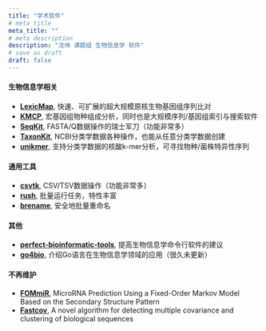 ```yaml
---
title: "学术软件"
# meta title
meta_title: ""
# meta description
description: "沈伟 课题组 生物信息学 软件"
# save as draft
draft: false
---
```


#### 生物信息学相关

- **[LexicMap](https://github.com/shenwei356/LexicMap)**, 快速、可扩展的超大规模原核生物基因组序列比对
- **[KMCP](https://github.com/shenwei356/kmcp)**, 宏基因组物种组成分析，同时也是大规模序列/基因组索引与搜索软件
- **[SeqKit](https://github.com/shenwei356/seqkit)**, FASTA/Q数据操作的瑞士军刀（功能非常多）
- **[TaxonKit](https://github.com/shenwei356/taxonkit)**, NCBI分类学数据各种操作，也能从任意分类学数据创建
- **[unikmer](https://github.com/shenwei356/unikmer)**, 支持分类学数据的核酸k-mer分析，可寻找物种/菌株特异性序列

#### 通用工具 

- **[csvtk](https://github.com/shenwei356/csvtk)**, CSV/TSV数据操作（功能非常多）
- **[rush](https://github.com/shenwei356/rush)**, 批量运行任务，特性丰富
- **[brename](https://github.com/shenwei356/brename)**, 安全地批量重命名

#### 其他

- **[perfect-bioinformatic-tools](https://github.com/shenwei356/perfect-bioinformatic-tools)**, 提高生物信息学命令行软件的建议
- **[go4bio](https://github.com/shenwei356/go4bio)**, 介绍Go语言在生物信息学领域的应用（很久未更新）

#### 不再维护

- **[FOMmiR](https://github.com/yanlilab/FOMmiR)**, MicroRNA Prediction Using a Fixed-Order Markov Model Based on the Secondary Structure Pattern
- **[Fastcov](https://github.com/yanlilab/fastcov)**, A novel algorithm for detecting multiple covariance and clustering of biological sequences
